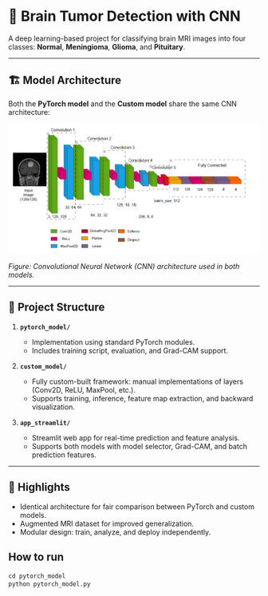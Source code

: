 # 🧠 Brain Tumor Detection with CNN

A deep learning-based project for classifying brain MRI images into four classes: **Normal**, **Meningioma**, **Glioma**, and **Pituitary**.

---

## 🏗️ Model Architecture

Both the **PyTorch model** and the **Custom model** share the same CNN architecture:

![Model Architecture](./assets/network_architecture.png)

*Figure: Convolutional Neural Network (CNN) architecture used in both models.*

---

## 📂 Project Structure

1. **`pytorch_model/`**  
   - Implementation using standard PyTorch modules.  
   - Includes training script, evaluation, and Grad-CAM support.

2. **`custom_model/`**  
   - Fully custom-built framework: manual implementations of layers (Conv2D, ReLU, MaxPool, etc.).  
   - Supports training, inference, feature map extraction, and backward visualization.

3. **`app_streamlit/`**  
   - Streamlit web app for real-time prediction and feature analysis.  
   - Supports both models with model selector, Grad-CAM, and batch prediction features.

---

## 📌 Highlights

- Identical architecture for fair comparison between PyTorch and custom models.
- Augmented MRI dataset for improved generalization.
- Modular design: train, analyze, and deploy independently.

## How to run
```
cd pytorch_model
python pytorch_model.py
```